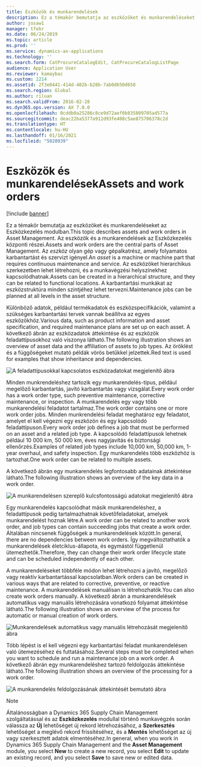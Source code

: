 ```yaml
---
title: Eszközök és munkarendelések
description: Ez a témakör bemutatja az eszközöket és munkarendeléseket az Eszközkezelés modulban.
author: josaw1
manager: tfehr
ms.date: 06/24/2019
ms.topic: article
ms.prod: ''
ms.service: dynamics-ax-applications
ms.technology: ''
ms.search.form: CatProcureCatalogEdit, CatProcureCatalogListPage
audience: Application User
ms.reviewer: kamaybac
ms.custom: 2214
ms.assetid: 2f3e0441-414d-402b-b28b-7ab0d650d658
ms.search.region: Global
ms.author: riluan
ms.search.validFrom: 2016-02-28
ms.dyn365.ops.version: AX 7.0.0
ms.openlocfilehash: 0cddb0a25286c8ce9d72aef0b835809705ad577a
ms.sourcegitcommit: deac22ba5377a912d93fe408c5ae875706378c2d
ms.translationtype: HT
ms.contentlocale: hu-HU
ms.lasthandoff: 01/16/2021
ms.locfileid: "5020939"
---
```

# <a name="assets-and-work-orders"></a><span data-ttu-id="5474e-103">Eszközök és munkarendelések</span><span class="sxs-lookup"><span data-stu-id="5474e-103">Assets and work orders</span></span>

[!include [banner](../../includes/banner.md)]

 

<span data-ttu-id="5474e-104">Ez a témakör bemutatja az eszközöket és munkarendeléseket az Eszközkezelés modulban.</span><span class="sxs-lookup"><span data-stu-id="5474e-104">This topic describes assets and work orders in Asset Management.</span></span> <span data-ttu-id="5474e-105">Az eszközök és a munkarendelések az Eszközkezelés központi részei.</span><span class="sxs-lookup"><span data-stu-id="5474e-105">Assets and work orders are the central parts of Asset Management.</span></span> <span data-ttu-id="5474e-106">Az *eszköz* olyan gép vagy gépalkatrész, amely folyamatos karbantartást és szervizt igényel.</span><span class="sxs-lookup"><span data-stu-id="5474e-106">An *asset* is a machine or machine part that requires continuous maintenance and service.</span></span> <span data-ttu-id="5474e-107">Az eszközöket hierarchikus szerkezetben lehet létrehozni, és a munkavégzési helyszínekhez kapcsolódhatnak.</span><span class="sxs-lookup"><span data-stu-id="5474e-107">Assets can be created in a hierarchical structure, and they can be related to functional locations.</span></span> <span data-ttu-id="5474e-108">A karbantartási munkákat az eszközstruktúra minden szintjéhez lehet tervezni.</span><span class="sxs-lookup"><span data-stu-id="5474e-108">Maintenance jobs can be planned at all levels in the asset structure.</span></span>

<span data-ttu-id="5474e-109">Különböző adatok, például termékadatok és eszközspecifikációk, valamint a szükséges karbantartási tervek vannak beállítva az egyes eszközökhöz.</span><span class="sxs-lookup"><span data-stu-id="5474e-109">Various data, such as product information and asset specification, and required maintenance plans are set up on each asset.</span></span> <span data-ttu-id="5474e-110">A következő ábrán az eszközadatok áttekintése és az eszközök feladattípusokhoz való viszonya látható.</span><span class="sxs-lookup"><span data-stu-id="5474e-110">The following illustration shows an overview of asset data and the affiliation of assets to job types.</span></span> <span data-ttu-id="5474e-111">Az öröklést és a függőségeket mutató példák vörös betűkkel jelzettek.</span><span class="sxs-lookup"><span data-stu-id="5474e-111">Red text is used for examples that show inheritance and dependencies.</span></span>

![A feladattípusokkal kapcsolatos eszközadatokat megjelenítő ábra](media/05-overview-image.png)

<span data-ttu-id="5474e-113">Minden munkrendeléshez tartozik egy munkarendelés-típus, például megelőző karbantartás, javító karbantartás vagy vizsgálat.</span><span class="sxs-lookup"><span data-stu-id="5474e-113">Every work order has a work order type, such preventive maintenance, corrective maintenance, or inspection.</span></span> <span data-ttu-id="5474e-114">A munkarendelés egy vagy több munkarendelési feladatot tartalmaz.</span><span class="sxs-lookup"><span data-stu-id="5474e-114">The work order contains one or more work order jobs.</span></span> <span data-ttu-id="5474e-115">Minden munkrendelési feladat meghatároz egy feladatot, amelyet el kell végezni egy eszközön és egy kapcsolódó feladattípuson.</span><span class="sxs-lookup"><span data-stu-id="5474e-115">Every work order job defines a job that must be performed on an asset and a related job type.</span></span> <span data-ttu-id="5474e-116">A kapcsolódó feladattípusok lehetnek például 10 000 km, 50 000 km, éves nagyjavítás és biztonsági ellenőrzés.</span><span class="sxs-lookup"><span data-stu-id="5474e-116">Examples of related job types include 10,000 km, 50,000 km, 1-year overhaul, and safety inspection.</span></span> <span data-ttu-id="5474e-117">Egy munkarendelés több eszközhöz is tartozhat.</span><span class="sxs-lookup"><span data-stu-id="5474e-117">One work order can be related to multiple assets.</span></span>

<span data-ttu-id="5474e-118">A következő ábrán egy munkarendelés legfontosabb adatainak áttekintése látható.</span><span class="sxs-lookup"><span data-stu-id="5474e-118">The following illustration shows an overview of the key data in a work order.</span></span>

![A munkarendelésen szereplő kulcsfontosságú adatokat megjelenítő ábra](media/06-overview-image.png)

<span data-ttu-id="5474e-120">Egy munkarendelés kapcsolódhat másik munkarendeléshez, a feladattípusok pedig tartalmazhatnak követőfeladatokat, amelyek munkarendelést hoznak létre.</span><span class="sxs-lookup"><span data-stu-id="5474e-120">A work order can be related to another work order, and job types can contain succeeding jobs that create a work order.</span></span> <span data-ttu-id="5474e-121">Általában nincsenek függőségek a munkarendelések között.</span><span class="sxs-lookup"><span data-stu-id="5474e-121">In general, there are no dependencies between work orders.</span></span> <span data-ttu-id="5474e-122">Így megváltoztathatók a munkarendelések életciklus-állapota, és egymástól függetlenül ütemezhetők.</span><span class="sxs-lookup"><span data-stu-id="5474e-122">Therefore, they can change their work order lifecycle state and can be scheduled independently of each other.</span></span>

<span data-ttu-id="5474e-123">A munkarendeléseket többféle módon lehet létrehozni a javító, megelőző vagy reaktív karbantartással kapcsolatban.</span><span class="sxs-lookup"><span data-stu-id="5474e-123">Work orders can be created in various ways that are related to corrective, preventive, or reactive maintenance.</span></span> <span data-ttu-id="5474e-124">A munkarendelések manuálisan is létrehozhatók.</span><span class="sxs-lookup"><span data-stu-id="5474e-124">You can also create work orders manually.</span></span> <span data-ttu-id="5474e-125">A következő ábrán a munkarendelések automatikus vagy manuális létrehozására vonatkozó folyamat áttekintése látható.</span><span class="sxs-lookup"><span data-stu-id="5474e-125">The following illustration shows an overview of the process for automatic or manual creation of work orders.</span></span>

![Munkarendelések automatikus vagy manuális létrehozását megjelenítő ábra](media/07-overview-image.png)

<span data-ttu-id="5474e-127">Több lépést is el kell végezni egy karbantartási feladat munkarendelésen való ütemezéséhez és futtatásához.</span><span class="sxs-lookup"><span data-stu-id="5474e-127">Several steps must be completed when you want to schedule and run a maintenance job on a work order.</span></span> <span data-ttu-id="5474e-128">A következő ábrán egy munkarendeléshez tartozó feldolgozás áttekintése látható.</span><span class="sxs-lookup"><span data-stu-id="5474e-128">The following illustration shows an overview of the processing for a work order.</span></span>

![A munkarendelés feldolgozásának áttekintését bemutató ábra](media/08-overview-image.png)

> [!NOTE]
> <span data-ttu-id="5474e-130">Általánosságban a Dynamics 365 Supply Chain Management szolgáltatással és az **Eszközkezelés** modullal történő munkavégzés során válassza az **Új** lehetőséget új rekord létrehozásához, a **Szerkesztés** lehetőséget a meglévő rekord frissítéséhez, és a **Mentés** lehetőséget az új vagy szerkesztett adatok elmentéséhez.</span><span class="sxs-lookup"><span data-stu-id="5474e-130">In general, when you work in Dynamics 365 Supply Chain Management and the **Asset Management** module, you select **New** to create a new record, you select **Edit** to update an existing record, and you select **Save** to save new or edited data.</span></span>
